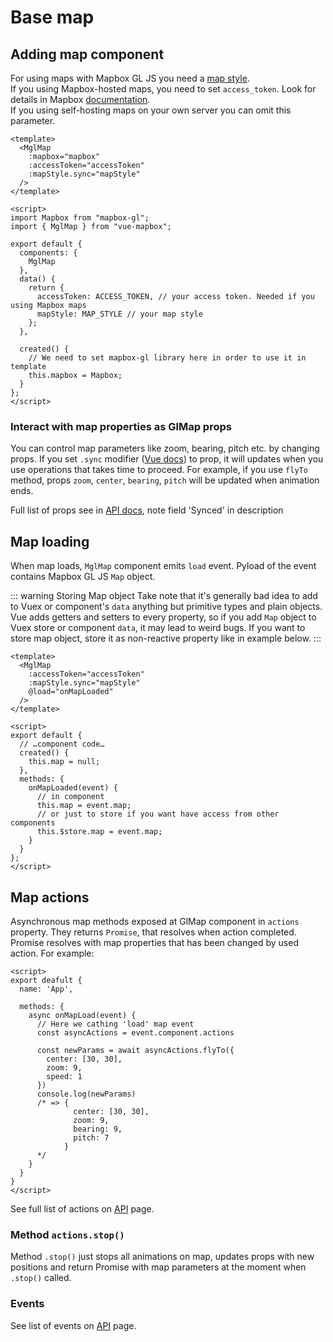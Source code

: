 # Base map

## Adding map component

For using maps with Mapbox GL JS you need a [map style](https://mapbox.com/mapbox-gl-js/style-spec).  
If you using Mapbox-hosted maps, you need to set `access_token`. Look for details in Mapbox [documentation](https://mapbox.com/help/define-access-token/).  
If you using self-hosting maps on your own server you can omit this parameter.

```vue
<template>
  <MglMap
    :mapbox="mapbox"
    :accessToken="accessToken"
    :mapStyle.sync="mapStyle"
  />
</template>

<script>
import Mapbox from "mapbox-gl";
import { MglMap } from "vue-mapbox";

export default {
  components: {
    MglMap
  },
  data() {
    return {
      accessToken: ACCESS_TOKEN, // your access token. Needed if you using Mapbox maps
      mapStyle: MAP_STYLE // your map style
    };
  },

  created() {
    // We need to set mapbox-gl library here in order to use it in template
    this.mapbox = Mapbox;
  }
};
</script>
```

### Interact with map properties as GlMap props

You can control map parameters like zoom, bearing, pitch etc. by changing props.
If you set `.sync` modifier ([Vue docs](https://vuejs.org/v2/guide/components.html#sync-Modifier)) to prop, it will updates when you use operations that takes time to proceed. For example, if you use `flyTo` method, props `zoom`, `center`, `bearing`, `pitch` will be updated when animation ends.

Full list of props see in [API docs](/api/glmap.md#props), note field 'Synced' in description

## Map loading

When map loads, `MglMap` component emits `load` event. Pyload of the event contains Mapbox GL JS `Map` object.

::: warning Storing Map object
Take note that it's generally bad idea to add to Vuex or component's `data` anything but primitive types and plain objects. Vue adds getters and setters to every property, so if you add `Map` object to Vuex store or component `data`, it may lead to weird bugs.
If you want to store map object, store it as non-reactive property like in example below.
:::

```vue
<template>
  <MglMap
    :accessToken="accessToken"
    :mapStyle.sync="mapStyle"
    @load="onMapLoaded"
  />
</template>

<script>
export default {
  // …component code…
  created() {
    this.map = null;
  },
  methods: {
    onMapLoaded(event) {
      // in component
      this.map = event.map;
      // or just to store if you want have access from other components
      this.$store.map = event.map;
    }
  }
};
</script>
```

## Map actions

Asynchronous map methods exposed at GlMap component in `actions` property. They returns `Promise`, that resolves when action completed.
Promise resolves with map properties that has been changed by used action.
For example:

```vue
<script>
export deafult {
  name: 'App',

  methods: {
    async onMapLoad(event) {
      // Here we cathing 'load' map event
      const asyncActions = event.component.actions

      const newParams = await asyncActions.flyTo({
        center: [30, 30],
        zoom: 9,
        speed: 1
      })
      console.log(newParams)
      /* => {
              center: [30, 30],
              zoom: 9,
              bearing: 9,
              pitch: 7
            }
      */
    }
  }
}
</script>
```

See full list of actions on [API](/api/glmap.md#actions) page.

### Method `actions.stop()`

Method `.stop()` just stops all animations on map, updates props with new positions and return Promise with map parameters at the moment when `.stop()` called.

### Events

See list of events on [API](/api/glmap.md#events) page.
